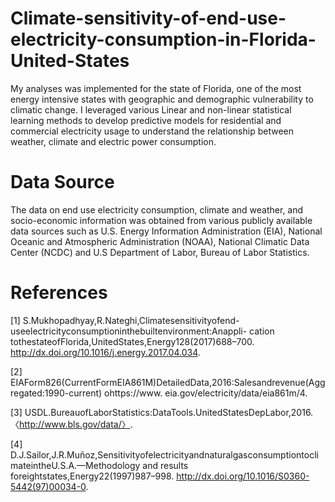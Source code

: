 # Climate-sensitivity-of-end-use-electricity-consumption-in-Florida-United-States
My analyses was implemented for the state of Florida, one of the most energy intensive states with geographic and demographic vulnerability to climatic change. I leveraged various Linear and  non-linear statistical learning methods to develop predictive models for residential and commercial electricity usage to understand the relationship between weather, climate and electric power consumption.


# Data Source
The data on end use electricity consumption, climate and weather, and socio-economic information was obtained from various publicly available data sources such as U.S. Energy Information Administration (EIA), National Oceanic and Atmospheric Administration (NOAA), National Climatic Data Center (NCDC) and U.S Department of Labor, Bureau of Labor Statistics. 







# References
[1] S.Mukhopadhyay,R.Nateghi,Climatesensitivityofend-useelectricityconsumptioninthebuiltenvironment:Anappli-
cation tothestateofFlorida,UnitedStates,Energy128(2017)688–700. http://dx.doi.org/10.1016/j.energy.2017.04.034.

[2] EIAForm826(CurrentFormEIA861M)DetailedData,2016:Salesandrevenue(Aggregated:1990-current) ohttps://www.
eia.gov/electricity/data/eia861m/4.

[3] USDL.BureauofLaborStatistics:DataTools.UnitedStatesDepLabor,2016. 〈http://www.bls.gov/data/〉.

[4] D.J.Sailor,J.R.Muñoz,SensitivityofelectricityandnaturalgasconsumptiontoclimateintheU.S.A.—Methodology and
results foreightstates,Energy22(1997)987–998. http://dx.doi.org/10.1016/S0360-5442(97)00034-0.

